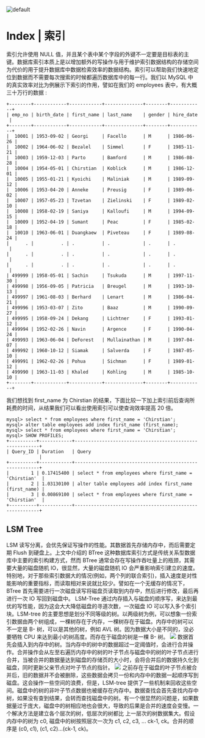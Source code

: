 ![default](https://user-images.githubusercontent.com/5803001/45228854-de88b400-b2f6-11e8-9ab0-d393ed19f21f.png)

# Index | 索引

索引允许使用 NULL 值，并且某个表中某个字段的外键不一定要是目标表的主键。数据库索引本质上是以增加额外的写操作与用于维护索引数据结构的存储空间为代价的用于提升数据库中数据检索效率的数据结构。索引可以帮助我们快速地定位到数据而不需要每次搜索的时候都遍历数据库中的每一行。我们以 MySQL 中的真实效率对比为例展示下索引的作用，譬如在我们的 employees 表中，有大概三十万行的数据 :

```
+--------+------------+------------+--------------+--------+------------+
| emp_no | birth_date | first_name | last_name    | gender | hire_date  |
+--------+------------+------------+--------------+--------+------------+
|  10001 | 1953-09-02 | Georgi     | Facello      | M      | 1986-06-26 |
|  10002 | 1964-06-02 | Bezalel    | Simmel       | F      | 1985-11-21 |
|  10003 | 1959-12-03 | Parto      | Bamford      | M      | 1986-08-28 |
|  10004 | 1954-05-01 | Chirstian  | Koblick      | M      | 1986-12-01 |
|  10005 | 1955-01-21 | Kyoichi    | Maliniak     | M      | 1989-09-12 |
|  10006 | 1953-04-20 | Anneke     | Preusig      | F      | 1989-06-02 |
|  10007 | 1957-05-23 | Tzvetan    | Zielinski    | F      | 1989-02-10 |
|  10008 | 1958-02-19 | Saniya     | Kalloufi     | M      | 1994-09-15 |
|  10009 | 1952-04-19 | Sumant     | Peac         | F      | 1985-02-18 |
|  10010 | 1963-06-01 | Duangkaew  | Piveteau     | F      | 1989-08-24 |
|      . |          . | .          | .            | .      | .          |
|      . |          . | .          | .            | .      | .          |
|      . |          . | .          | .            | .      | .          |
| 499999 | 1958-05-01 | Sachin     | Tsukuda      | M      | 1997-11-30 |
| 499998 | 1956-09-05 | Patricia   | Breugel      | M      | 1993-10-13 |
| 499997 | 1961-08-03 | Berhard    | Lenart       | M      | 1986-04-21 |
| 499996 | 1953-03-07 | Zito       | Baaz         | M      | 1990-09-27 |
| 499995 | 1958-09-24 | Dekang     | Lichtner     | F      | 1993-01-12 |
| 499994 | 1952-02-26 | Navin      | Argence      | F      | 1990-04-24 |
| 499993 | 1963-06-04 | DeForest   | Mullainathan | M      | 1997-04-07 |
| 499992 | 1960-10-12 | Siamak     | Salverda     | F      | 1987-05-10 |
| 499991 | 1962-02-26 | Pohua      | Sichman      | F      | 1989-01-12 |
| 499990 | 1963-11-03 | Khaled     | Kohling      | M      | 1985-10-10 |
+--------+------------+------------+--------------+--------+------------+
```

我们想找到 first_name 为 Chirstian 的结果，下面比较一下加上索引前后查询所耗费的时间，从结果我们可以看出使用索引可以使查询效率提高 20 倍。

```
mysql> select * from employees where first_name = 'Chirstian';
mysql> alter table employees add index first_name (first_name);
mysql> select * from employees where first_name = 'Chirstian';
mysql> SHOW PROFILES;
+----------+------------+---------------------------------------------------------+
| Query_ID | Duration   | Query                                                   |
+----------+------------+---------------------------------------------------------+
|        1 | 0.17415400 | select * from employees where first_name = 'Chirstian'  |
|        2 | 1.03130100 | alter table employees add index first_name (first_name) |
|        3 | 0.00869100 | select * from employees where first_name = 'Chirstian'  |
+----------+------------+---------------------------------------------------------+
```

## LSM Tree

LSM 读写分离，会优先保证写操作的性能。其数据首先存储内存中，而后需要定期 Flush 到硬盘上。上文中介绍的 BTree 这种数据库索引方式是传统关系型数据库中主要的索引构建方式，然而 BTree 通常会存在写操作吞吐量上的瓶颈，其需要大量的磁盘随机 IO，很显然，大量的磁盘随机 IO 会严重影响索引建立的速度。特别地，对于那些索引数据大的情况(例如，两个列的联合索引)，插入速度是对性能影响的重要指标，而读取相对来说就比较少。譬如在一个无缓存的情况下，BTree 首先需要进行一次磁盘读写将磁盘页读取到内存中，然后进行修改，最后再进行一次 IO 写回到磁盘中。 LSM-Tree 通过内存插入与磁盘的顺序写，来达到最优的写性能，因为这会大大降低磁盘的寻道次数，一次磁盘 IO 可以写入多个索引块。LSM-tree 的主要思想是划分不同等级的树。以两级树为例，可以想象一份索引数据由两个树组成，一棵树存在于内存，一棵树存在于磁盘。内存中的树可以 不一定是 B- 树，可以是其他的树，例如 AVL 树。因为数据大小是不同的，没必要牺牲 CPU 来达到最小的树高度。而存在于磁盘的树是一棵 B- 树。 ![](http://dl.iteye.com/upload/picture/pic/118173/9092b78b-5c7a-37df-b9f2-fb8038bb79b9.jpg) 数据首先会插入到内存中的树。当内存中的树中的数据超过一定阈值时，会进行合并操作。合并操作会从左至右遍历内存中的树的叶子节点与磁盘中的树的叶子节点进行合并，当被合并的数据量达到磁盘的存储页的大小时，会将合并后的数据持久化到磁盘，同时更新父亲节点对叶子节点的指针。 ![](http://dl.iteye.com/upload/picture/pic/118175/7ece3749-415a-3083-893e-6859c9b9fc78.jpg) 之前存在于磁盘的叶子节点被合并后，旧的数据并不会被删除，这些数据会拷贝一份和内存中的数据一起顺序写到磁盘。这会操作一些空间的浪费，但是，LSM-tree 提供了一些机制来回收这些空间。磁盘中的树的非叶子节点数据也被缓存在内存中。数据查找会首先查找内存中树，如果没有查到结果，会转而查找磁盘中的树。有一个很显然的问题是，如果数据量过于庞大，磁盘中的树相应地也会很大，导致的后果是合并的速度会变慢。一个解决方法是建立各个层次的树，低层次的树都比 上一层次的树数据集大。假设内存中的树为 c0, 磁盘中的树按照层次一次为 c1, c2, c3, ... ck-1, ck。合并的顺序是 (c0, c1), (c1, c2)...(ck-1, ck)。
